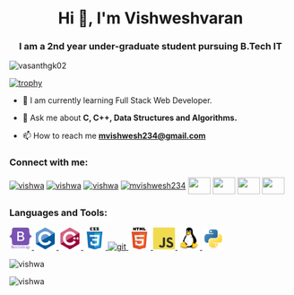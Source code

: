 <h1 align="center">Hi 👋, I'm Vishweshvaran</h1>
<h3 align="center">I am a 2nd year under-graduate student pursuing B.Tech IT</h3>

<p align="left"> <img src="https://komarev.com/ghpvc/?username=Vishweshvaran&label=Profile%20views&color=0e75b6&style=flat" alt="vasanthgk02" /> </p>

[![trophy](https://github-profile-trophy.vercel.app/?username=Vishweshvaran&column=7&margin-w=15&margin-h=15)](https://github.com/ryo-ma/github-profile-trophy)

- 📝 I am currently learning Full Stack Web Developer.

- 💬 Ask me about **C, C++, Data Structures and Algorithms.**

- 📫 How to reach me **mvishwesh234@gmail.com**

<h3 align="left">Connect with me:</h3>
<p align="left">
<a href="https://linkedin.com/in/vishweshvaran-m-248815209" target="blank"><img align="center" src="https://github.com/rahuldkjain/github-profile-readme-generator/blob/master/src/images/icons/Social/linked-in-alt.svg" alt="vishwa" height="30" width="40" /></a>
<a href="https://instagram.com/vishweshvaran_m" target="blank"><img align="center" src="https://github.com/rahuldkjain/github-profile-readme-generator/blob/master/src/images/icons/Social/instagram.svg" alt="vishwa" height="30" width="40" /></a>
<a href="https://www.codechef.com/users/vishwa_234" target="blank"><img align="center" src="https://cdn.jsdelivr.net/npm/simple-icons@3.1.0/icons/codechef.svg" alt="vishwa" height="30" width="40" /></a>
<a href="https://www.hackerrank.com/mvishwesh234" target="blank"><img align="center" src="https://github.com/rahuldkjain/github-profile-readme-generator/blob/master/src/images/icons/Social/hackerrank.svg" alt="mvishwesh234" height="30" width="40" /></a>
<a href="https://codeforces.com/" target="blank"><img align="center" src="https://cdn.jsdelivr.net/npm/simple-icons@3.0.1/icons/codeforces.svg" alt="" height="30" width="40" /></a>
<a href="https://www.leetcode.com/" target="blank"><img align="center" src="https://github.com/rahuldkjain/github-profile-readme-generator/blob/master/src/images/icons/Social/leet-code.svg" alt="" height="30" width="40" /></a>
<a href="https://www.hackerearth.com/" target="blank"><img align="center" src="https://github.com/rahuldkjain/github-profile-readme-generator/blob/master/src/images/icons/Social/hackerearth.svg" alt="" height="30" width="40" /></a>
<a href="https://auth.geeksforgeeks.org/user/mvishwesh234/profile" target="blank"><img align="center" src="https://github.com/rahuldkjain/github-profile-readme-generator/blob/master/src/images/icons/Social/geeks-for-geeks.svg" alt="" height="30" width="40" /></a>
</p>

<h3 align="left">Languages and Tools:</h3>

<p align="left"> <a href="https://getbootstrap.com" target="_blank"> <img src="https://raw.githubusercontent.com/devicons/devicon/master/icons/bootstrap/bootstrap-plain-wordmark.svg" alt="bootstrap" width="40" height="40"/> </a> <a href="https://www.cprogramming.com/" target="_blank"> <img src="https://raw.githubusercontent.com/devicons/devicon/master/icons/c/c-original.svg" alt="c" width="40" height="40"/> </a> <a href="https://www.w3schools.com/cpp/" target="_blank"> <img src="https://raw.githubusercontent.com/devicons/devicon/master/icons/cplusplus/cplusplus-original.svg" alt="cplusplus" width="40" height="40"/> </a> <a href="https://www.w3schools.com/css/" target="_blank"> <img src="https://raw.githubusercontent.com/devicons/devicon/master/icons/css3/css3-original-wordmark.svg" alt="css3" width="40" height="40"/> </a> <a href="https://git-scm.com/" target="_blank"> <img src="https://www.vectorlogo.zone/logos/git-scm/git-scm-icon.svg" alt="git" width="40" height="40"/> </a> <a href="https://www.w3.org/html/" target="_blank"> <img src="https://raw.githubusercontent.com/devicons/devicon/master/icons/html5/html5-original-wordmark.svg" alt="html5" width="40" height="40"/> </a> <a href="https://developer.mozilla.org/en-US/docs/Web/JavaScript" target="_blank"> <img src="https://raw.githubusercontent.com/devicons/devicon/master/icons/javascript/javascript-original.svg" alt="javascript" width="40" height="40"/> </a> <a href="https://www.linux.org/" target="_blank"> <img src="https://raw.githubusercontent.com/devicons/devicon/master/icons/linux/linux-original.svg" alt="linux" width="40" height="40"/> </a> <a href="https://www.python.org" target="_blank"> <img src="https://raw.githubusercontent.com/devicons/devicon/master/icons/python/python-original.svg" alt="python" width="40" height="40"/> </a> </p>

<p>&nbsp;<img align="left" src="https://github-readme-stats.vercel.app/api?username=Vishweshvaran&show_icons=true&locale=en" alt="vishwa" /></p>

<p><img align="left" src="https://github-readme-streak-stats.herokuapp.com/?user=Vishweshvaran&" alt="vishwa" /></p>

